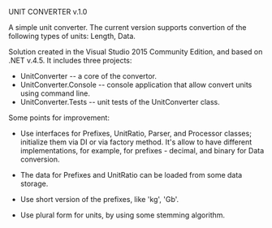 UNIT CONVERTER v.1.0

A simple unit converter. The current version supports convertion of the following types of units: Length, Data.

Solution created in the Visual Studio 2015 Community Edition, and based on .NET v.4.5. It includes three projects:
* UnitConverter -- a core of the convertor.
* UnitConverter.Console -- console application that allow convert units using command line.
* UnitConverter.Tests -- unit tests of the UnitConverter class.

Some points for improvement:

* Use interfaces for Prefixes, UnitRatio, Parser, and Processor classes; initialize them via DI or via factory method. It's allow to have different implementations, for example, for prefixes - decimal, and binary for Data conversion.

* The data for Prefixes and UnitRatio can be loaded from some data storage.

* Use short version of the prefixes, like 'kg', 'Gb'.

* Use plural form for units, by using some stemming algorithm.
